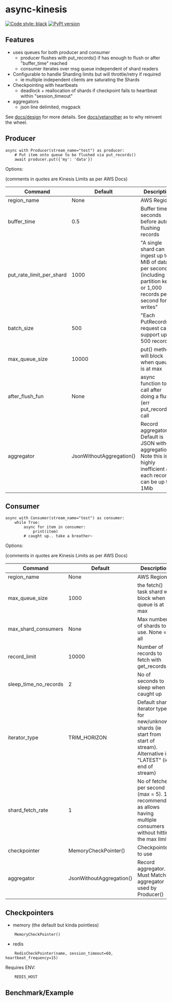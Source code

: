 # async-kinesis

[![Code style: black](https://img.shields.io/badge/code%20style-black-000000.svg)](https://github.com/python/black) [![PyPI version](https://badge.fury.io/py/async-kinesis.svg)](https://badge.fury.io/py/async-kinesis)


## Features

- uses queues for both producer and consumer
  - producer flushes with put_records() if has enough to flush or after "buffer_time" reached
  - consumer iterates over msg queue independent of shard readers
- Configurable to handle Sharding limits but will throttle/retry if required
  - ie multiple independent clients are saturating the Shards
- Checkpointing with heartbeats
  - deadlock + reallocation of shards if checkpoint fails to heartbeat within "session_timeout"
- aggregators
    - json line delimited, msgpack


See [docs/design](./docs/DESIGN.md) for more details.
See [docs/yetanother](docs/YETANOTHER.md) as to why reinvent the wheel.



## Producer
    
    async with Producer(stream_name="test") as producer:
        # Put item onto queue to be flushed via put_records()
        await producer.put({'my': 'data'})


Options:

(comments in quotes are Kinesis Limits as per AWS Docs)

| Command | Default | Description |
| --- | --- | --- |
| region_name | None | AWS Region |
| buffer_time | 0.5 | Buffer time in seconds before auto flushing records |
| put_rate_limit_per_shard | 1000 | "A single shard can ingest up to 1 MiB of data per second (including partition keys) or 1,000 records per second for writes" |
| batch_size | 500 | "Each PutRecords request can support up to 500 records" |
| max_queue_size | 10000 | put() method will block when queue is at max |
| after_flush_fun | None | async function to call after doing a flush (err put_records()) call |
| aggregator | JsonWithoutAggregation() | Record aggregator. Default is JSON without aggregation. Note this is highly inefficient as each record can be up to 1Mib |


## Consumer

    async with Consumer(stream_name="test") as consumer:
        while True:
            async for item in consumer:
                print(item)
            # caught up.. take a breather~


Options:

(comments in quotes are Kinesis Limits as per AWS Docs)


| Command | Default | Description |
| --- | --- | --- |
| region_name | None | AWS Region |
| max_queue_size | 1000 | the fetch() task shard will block when queue is at max |
| max_shard_consumers | None | Max number of shards to use. None = all |
| record_limit | 10000 | Number of records to fetch with get_records() |
| sleep_time_no_records | 2 | No of seconds to sleep when caught up |
| iterator_type | TRIM_HORIZON | Default shard iterator type for new/unknown shards (ie start from start of stream). Alternative is "LATEST" (ie end of stream) |
| shard_fetch_rate | 1 | No of fetches per second (max = 5). 1 is recommended as allows having multiple consumers without hitting the max limit. |
| checkpointer | MemoryCheckPointer() | Checkpointer to use |
| aggregator | JsonWithoutAggregation() |  Record aggregator. Must Match aggregator used by Producer() |


## Checkpointers

- memory (the default but kinda pointless)

```
    MemoryCheckPointer()
```

- redis

```
    RedisCheckPointer(name, session_timeout=60, heartbeat_frequency=15)
```

Requires ENV:

```
    REDIS_HOST
```


## Benchmark/Example


